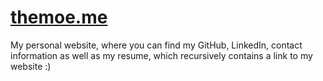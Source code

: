 [themoe.me](http://themoe.me)
=========================

My personal website, where you can find my GitHub, LinkedIn, contact information as well as my resume, which recursively contains a link to my website :)
